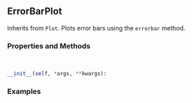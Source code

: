 ## <a id="McUtils.McUtils.Plots.Plots.ErrorBarPlot">ErrorBarPlot</a>
Inherits from `Plot`.
Plots error bars using the `errorbar` method.

### Properties and Methods
<a id="McUtils.McUtils.Plots.Plots.ErrorBarPlot.__init__" class="docs-object-method">&nbsp;</a>
```python
__init__(self, *args, **kwargs): 
```

### Examples


